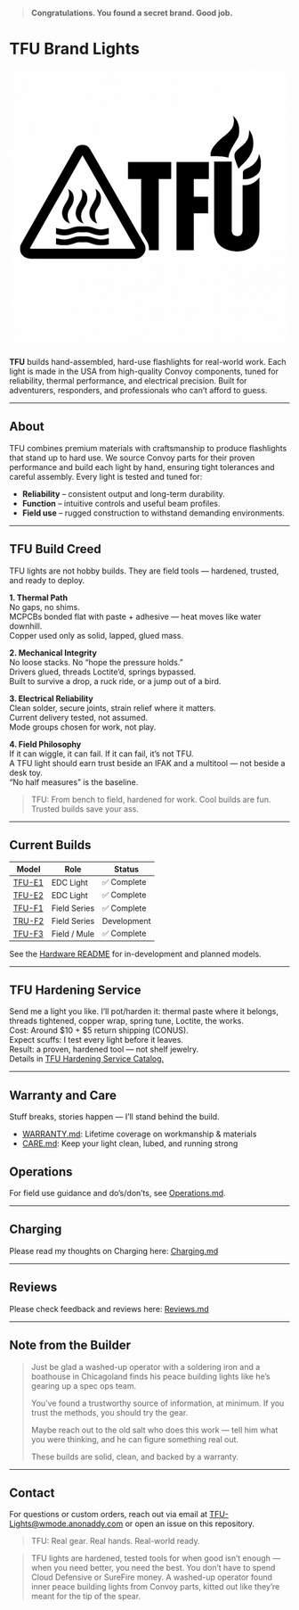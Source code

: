 > **Congratulations. You found a secret brand. Good job.**

# TFU Brand Lights

![TFU Logo](TFU-LOGO.png)

**TFU** builds hand-assembled, hard-use flashlights for real-world work. Each light is made in the USA from high-quality Convoy components, tuned for reliability, thermal performance, and electrical precision. Built for adventurers, responders, and professionals who can’t afford to guess.  

---

## About

TFU combines premium materials with craftsmanship to produce flashlights that stand up to hard use. We source Convoy parts for their proven performance and build each light by hand, ensuring tight tolerances and careful assembly. Every light is tested and tuned for:

- **Reliability** – consistent output and long-term durability.  
- **Function** – intuitive controls and useful beam profiles.  
- **Field use** – rugged construction to withstand demanding environments.  

---

## TFU Build Creed  

TFU lights are not hobby builds. They are field tools — hardened, trusted, and ready to deploy.  

**1. Thermal Path**  
No gaps, no shims.  
MCPCBs bonded flat with paste + adhesive — heat moves like water downhill.  
Copper used only as solid, lapped, glued mass.  

**2. Mechanical Integrity**  
No loose stacks. No “hope the pressure holds.”  
Drivers glued, threads Loctite’d, springs bypassed.  
Built to survive a drop, a ruck ride, or a jump out of a bird.  

**3. Electrical Reliability**  
Clean solder, secure joints, strain relief where it matters.  
Current delivery tested, not assumed.  
Mode groups chosen for work, not play.  

**4. Field Philosophy**  
If it can wiggle, it can fail. If it can fail, it’s not TFU.  
A TFU light should earn trust beside an IFAK and a multitool — not beside a desk toy.  
“No half measures” is the baseline.  

> TFU: From bench to field, hardened for work. Cool builds are fun. Trusted builds save your ass.

---

## Current Builds

| Model | Role | Status |
|-------|------|--------|
| [TFU-E1](hardware/TFU-E1.md) | EDC Light | ✅ Complete |
| [TFU-E2](hardware/TFU-E2.md) | EDC Light | ✅ Complete |
| [TFU-F1](hardware/TFU-F1.md) | Field Series | ✅ Complete |
| [TRU-F2](hardware/TFU-F2.md) | Field Series | Development |
| [TFU-F3](hardware/TFU-F3.md) | Field / Mule | ✅ Complete |

See the [Hardware README](hardware/README.md) for in-development and planned models.

---

## TFU Hardening Service  
Send me a light you like. I’ll pot/harden it: thermal paste where it belongs, threads tightened, copper wrap, spring tune, Loctite, the works.  
Cost: Around $10 + $5 return shipping (CONUS).  
Expect scuffs: I test every light before it leaves.  
Result: a proven, hardened tool — not shelf jewelry.  
Details in [TFU Hardening Service Catalog.](docs/HardeningService.md)

---

## Warranty and Care
Stuff breaks, stories happen — I’ll stand behind the build.  
- [WARRANTY.md](WARRANTY.md): Lifetime coverage on workmanship & materials  
- [CARE.md](CARE.md): Keep your light clean, lubed, and running strong  

## Operations
For field use guidance and do’s/don’ts, see [Operations.md](Operations.md).

---

## Charging
Please read my thoughts on Charging here: [Charging.md](Charging.md)

---

## Reviews
Please check feedback and reviews here: [Reviews.md](reviews.md)

---

## Note from the Builder

> Just be glad a washed-up operator with a soldering iron and a boathouse in Chicagoland finds his peace building lights like he’s gearing up a spec ops team.  
>   
> You’ve found a trustworthy source of information, at minimum. If you trust the methods, you should try the gear.  
>   
> Maybe reach out to the old salt who does this work — tell him what you were thinking, and he can figure something real out.  
>   
> These builds are solid, clean, and backed by a warranty.

---
## Contact
For questions or custom orders, reach out via email at [TFU-Lights@wmode.anonaddy.com](mailto:TFU-Lights@wmode.anonaddy.com) or open an issue on this repository.

> TFU: Real gear. Real hands. Real-world ready.  

>TFU lights are hardened, tested tools for when good isn’t enough — when you need better, you need the best. You don’t have to spend Cloud Defensive or SureFire money. A washed-up operator found inner peace building lights from Convoy parts, kitted out like they’re meant for the tip of the spear.  
